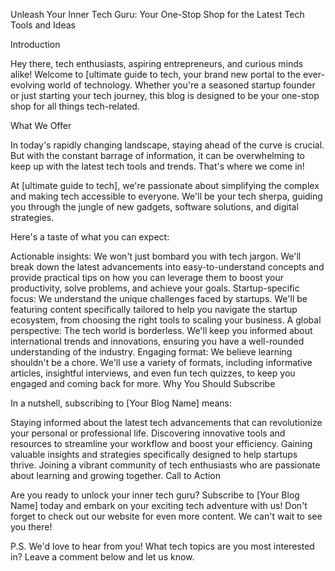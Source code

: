 Unleash Your Inner Tech Guru: Your One-Stop Shop for the Latest Tech Tools and Ideas

Introduction

Hey there, tech enthusiasts, aspiring entrepreneurs, and curious minds alike! Welcome to [ultimate guide to tech, your brand new portal to the ever-evolving world of technology. Whether you're a seasoned startup founder or just starting your tech journey, this blog is designed to be your one-stop shop for all things tech-related.

What We Offer

In today's rapidly changing landscape, staying ahead of the curve is crucial. But with the constant barrage of information, it can be overwhelming to keep up with the latest tech tools and trends. That's where we come in!

At [ultimate guide to tech], we're passionate about simplifying the complex and making tech accessible to everyone. We'll be your tech sherpa, guiding you through the jungle of new gadgets, software solutions, and digital strategies.

Here's a taste of what you can expect:

Actionable insights: We won't just bombard you with tech jargon. We'll break down the latest advancements into easy-to-understand concepts and provide practical tips on how you can leverage them to boost your productivity, solve problems, and achieve your goals.
Startup-specific focus: We understand the unique challenges faced by startups. We'll be featuring content specifically tailored to help you navigate the startup ecosystem, from choosing the right tools to scaling your business.
A global perspective: The tech world is borderless. We'll keep you informed about international trends and innovations, ensuring you have a well-rounded understanding of the industry.
Engaging format: We believe learning shouldn't be a chore. We'll use a variety of formats, including informative articles, insightful interviews, and even fun tech quizzes, to keep you engaged and coming back for more.
Why You Should Subscribe

In a nutshell, subscribing to [Your Blog Name] means:

Staying informed about the latest tech advancements that can revolutionize your personal or professional life.
Discovering innovative tools and resources to streamline your workflow and boost your efficiency.
Gaining valuable insights and strategies specifically designed to help startups thrive.
Joining a vibrant community of tech enthusiasts who are passionate about learning and growing together.
Call to Action

Are you ready to unlock your inner tech guru? Subscribe to [Your Blog Name] today and embark on your exciting tech adventure with us! Don't forget to check out our website for even more content. We can't wait to see you there!

P.S. We'd love to hear from you! What tech topics are you most interested in? Leave a comment below and let us know.
